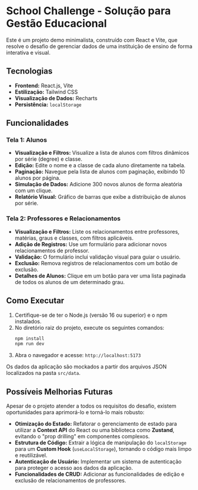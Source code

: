 # School Challenge - Solução para Gestão Educacional

Este é um projeto demo minimalista, construído com React e Vite, que resolve o desafio de gerenciar dados de uma instituição de ensino de forma interativa e visual.

## Tecnologias

* **Frontend:** React.js, Vite
* **Estilização:** Tailwind CSS
* **Visualização de Dados:** Recharts
* **Persistência:** `localStorage`

## Funcionalidades

### Tela 1: Alunos
-   **Visualização e Filtros:** Visualize a lista de alunos com filtros dinâmicos por série (degree) e classe.
-   **Edição:** Edite o nome e a classe de cada aluno diretamente na tabela.
-   **Paginação:** Navegue pela lista de alunos com paginação, exibindo 10 alunos por página.
-   **Simulação de Dados:** Adicione 300 novos alunos de forma aleatória com um clique.
-   **Relatório Visual:** Gráfico de barras que exibe a distribuição de alunos por série.

### Tela 2: Professores e Relacionamentos
-   **Visualização e Filtros:** Liste os relacionamentos entre professores, matérias, graus e classes, com filtros aplicáveis.
-   **Adição de Registros:** Use um formulário para adicionar novos relacionamentos de professor.
-   **Validação:** O formulário inclui validação visual para guiar o usuário.
-   **Exclusão:** Remova registros de relacionamentos com um botão de exclusão.
-   **Detalhes de Alunos:** Clique em um botão para ver uma lista paginada de todos os alunos de um determinado grau.

## Como Executar

1.  Certifique-se de ter o Node.js (versão 16 ou superior) e o npm instalados.
2.  No diretório raiz do projeto, execute os seguintes comandos:
    ```bash
    npm install
    npm run dev
    ```
3.  Abra o navegador e acesse: `http://localhost:5173`

Os dados da aplicação são mockados a partir dos arquivos JSON localizados na pasta `src/data`.

## Possíveis Melhorias Futuras

Apesar de o projeto atender a todos os requisitos do desafio, existem oportunidades para aprimorá-lo e torná-lo mais robusto:

-   **Otimização do Estado:** Refatorar o gerenciamento de estado para utilizar a **Context API** do React ou uma biblioteca como **Zustand**, evitando o "prop drilling" em componentes complexos.
-   **Estrutura de Código:** Extrair a lógica de manipulação do `localStorage` para um **Custom Hook** (`useLocalStorage`), tornando o código mais limpo e reutilizável.
-   **Autenticação de Usuário:** Implementar um sistema de autenticação para proteger o acesso aos dados da aplicação.
-   **Funcionalidades de CRUD:** Adicionar as funcionalidades de edição e exclusão de relacionamentos de professores.
